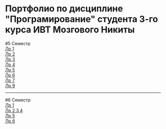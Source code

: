 <h1>Портфолио по дисциплине "Програмирование" студента 3-го курса ИВТ Мозгового Никиты</h1>

#5 Семестр <br/>
<a href="https://github.com/mozgovoy/programming-portfolio/tree/main/Sem%205/Lr%201">Лр 1</a> <br/>
<a href="https://github.com/mozgovoy/programming-portfolio/blob/main/Sem%205/Lr%202/lr2.py">Лр 2</a> <br/>
<a href="https://github.com/mozgovoy/programming-portfolio/blob/main/Sem%205/Lr%203/%D0%9B%D1%80%203.docx">Лр 3</a> <br/>
<a href="https://github.com/mozgovoy/programming-portfolio/tree/main/Sem%205/Lr%204">Лр 4</a> <br/>
<a href="https://colab.research.google.com/drive/1S5h0NwvO0hhGZOC9VGmQZdsuwBh3IX87?usp=sharing">Лр 5</a> <br/>
<a href="https://github.com/mozgovoy/programming-portfolio/blob/main/Sem%205/Lr%206/lr6.py">Лр 6</a> <br/>
<a href="https://github.com/mozgovoy/programming-portfolio/tree/main/Sem%205/Lr%207">Лр 7</a> <br/>
<a href="https://github.com/mozgovoy/programming-portfolio/blob/main/Sem%205/Lr%209/lr9.py">Лр 9</a> <br/>

<hr>

#6 Семестр <br/>
<a href="https://replit.com/@diogenis/sem-6-lr-1">Лр 1</a> <br/>
<a href="https://colab.research.google.com/drive/1x88RHPEvf54rNIESadx79J8zieGWWDt6?usp=sharing">Лр 2,3,4</a> <br/>
<a href="https://colab.research.google.com/drive/1LLCKGlpMh5AUVfAya9-dklXNg5c8_ume?usp=sharing">Лр 5</a> <br/>
<a href="https://colab.research.google.com/drive/1KCBW2MgPldTU37Hr0SPI1zO_bPCMC7l1?usp=sharing">Лр 6</a> <br/>
